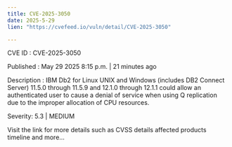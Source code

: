 ```yaml
---
title: CVE-2025-3050
date: 2025-5-29
lien: "https://cvefeed.io/vuln/detail/CVE-2025-3050"

---
```


CVE ID : CVE-2025-3050

Published :  May 29
2025
8:15 p.m. | 21 minutes ago

Description : IBM Db2 for Linux
UNIX and Windows (includes DB2 Connect Server) 11.5.0 through 11.5.9 and 12.1.0 through 12.1.1 could allow an authenticated user to cause a denial of service when using Q replication due to the improper allocation of CPU resources.

Severity: 5.3 | MEDIUM

Visit the link for more details
such as CVSS details
affected products
timeline
and more...
